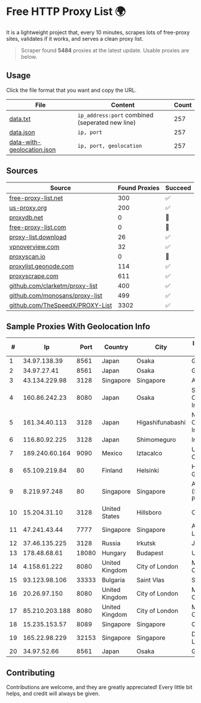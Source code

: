 
# Free HTTP Proxy List 🌍

It is a lightweight project that, every 10 minutes, scrapes lots of free-proxy sites, validates if it works, and serves a clean proxy list.


> Scraper found **5484** proxies at the latest update. Usable proxies are below.

## Usage

Click the file format that you want and copy the URL.


|File|Content|Count|
|----|-------|-----|
|[data.txt](https://raw.githubusercontent.com/themiralay/Proxy-List-World/master/data.txt)|`ip_address:port` combined (seperated new line)|257|
|[data.json](https://raw.githubusercontent.com/themiralay/Proxy-List-World/master/data.json)|`ip, port`|257|
|[data-with-geolocation.json](https://raw.githubusercontent.com/themiralay/Proxy-List-World/master/data-with-geolocation.json)|`ip, port, geolocation`|257|

## Sources

|Source|Found Proxies|Succeed|
|------|-------------|-------|
|[free-proxy-list.net](https://free-proxy-list.net)|300|✅|
|[us-proxy.org](https://www.us-proxy.org)|200|✅|
|[proxydb.net](http://proxydb.net)|0|🚫|
|[free-proxy-list.com](https://free-proxy-list.com/?page=&port=&type%5B%5D=http&type%5B%5D=https&up_time=0&search=Search)|0|🚫|
|[proxy-list.download](https://www.proxy-list.download/HTTP)|26|✅|
|[vpnoverview.com](https://vpnoverview.com/privacy/anonymous-browsing/free-proxy-servers)|32|✅|
|[proxyscan.io](https://www.proxyscan.io)|0|🚫|
|[proxylist.geonode.com](https://proxylist.geonode.com/api/proxy-list?limit=300&page=1&sort_by=lastChecked&sort_type=desc&protocols=http,https)|114|✅|
|[proxyscrape.com](https://api.proxyscrape.com/v2/?request=displayproxies&protocol=http&timeout=10000&country=all&ssl=all&anonymity=all)|611|✅|
|[github.com/clarketm/proxy-list](https://raw.githubusercontent.com/clarketm/proxy-list/master/proxy-list-raw.txt)|400|✅|
|[github.com/monosans/proxy-list](https://raw.githubusercontent.com/monosans/proxy-list/main/proxies/http.txt)|499|✅|
|[github.com/TheSpeedX/PROXY-List](https://raw.githubusercontent.com/TheSpeedX/PROXY-List/master/http.txt)|3302|✅|


## Sample Proxies With Geolocation Info

|#|Ip|Port|Country|City|Internet Service Provider|
|-|--|----|-------|----|-------------------------|
|1|34.97.138.39|8561|Japan|Osaka|Google LLC|
|2|34.97.27.41|8561|Japan|Osaka|Google LLC|
|3|43.134.229.98|3128|Singapore|Singapore|Aceville Pte.ltd|
|4|160.86.242.23|8080|Japan|Osaka|Sony Network Communications Inc|
|5|161.34.40.113|3128|Japan|Higashifunabashi|NTT PC Communications, Inc.|
|6|116.80.92.225|3128|Japan|Shimomeguro|InfoSphere|
|7|189.240.60.164|9090|Mexico|Iztacalco|Uninet S.A. de C.V.|
|8|65.109.219.84|80|Finland|Helsinki|Hetzner Online GmbH|
|9|8.219.97.248|80|Singapore|Singapore|Alibaba Cloud (Singapore) Private Limited|
|10|15.204.31.10|3128|United States|Hillsboro|OVH SAS|
|11|47.241.43.44|7777|Singapore|Singapore|Alibaba Cloud LLC|
|12|37.46.135.225|3128|Russia|Irkutsk|JSC IOT|
|13|178.48.68.61|18080|Hungary|Budapest|UPC|
|14|4.158.61.222|8080|United Kingdom|City of London|Microsoft Corporation|
|15|93.123.98.106|33333|Bulgaria|Saint Vlas|SKAT TV Ltd.|
|16|20.26.97.150|8080|United Kingdom|City of London|Microsoft Corporation|
|17|85.210.203.188|8080|United Kingdom|City of London|Microsoft Corporation|
|18|15.235.153.57|8089|Singapore|Singapore|OVH Hosting|
|19|165.22.98.229|32153|Singapore|Singapore|DigitalOcean, LLC|
|20|34.97.52.66|8561|Japan|Osaka|Google LLC|



## Contributing

Contributions are welcome, and they are greatly appreciated! Every
little bit helps, and credit will always be given.

